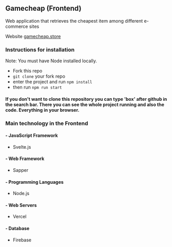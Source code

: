 ## Gamecheap (Frontend)

Web application that retrieves the cheapest item among different e-commerce sites

Website [gamecheap.store](https://gamecheap.store)


### Instructions for installation
Note: You must have Node installed locally.

  - Fork this repo
  - `git clone` your fork repo
  - enter the project and run `npm install`
  - then run `npm run start`
  
 #### If you don't want to clone this repository you can type 'box' after github in the search bar. There you can see the whole project running and also the code. Everything in your browser.
 
 ### Main technology in the Frontend
 
  #### - JavaScript Framework
  - Svelte.js
  #### - Web Framework
  - Sapper
  #### - Programming Languages
  - Node.js
  #### - Web Servers
  - Vercel
  #### - Database
  - Firebase
  
  

